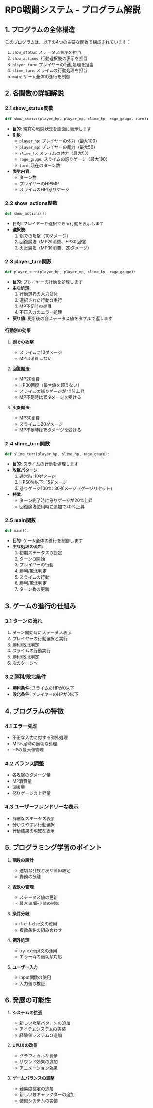 # RPG戦闘システム - プログラム解説

## 1. プログラムの全体構造

このプログラムは、以下の4つの主要な関数で構成されています：

1. `show_status`: ステータス表示を担当
2. `show_actions`: 行動選択肢の表示を担当
3. `player_turn`: プレイヤーの行動処理を担当
4. `slime_turn`: スライムの行動処理を担当
5. `main`: ゲーム全体の進行を制御

## 2. 各関数の詳細解説

### 2.1 show_status関数
```python
def show_status(player_hp, player_mp, slime_hp, rage_gauge, turn):
```
- **目的**: 現在の戦闘状況を画面に表示します
- **引数**:
  - `player_hp`: プレイヤーの体力（最大100）
  - `player_mp`: プレイヤーの魔力（最大50）
  - `slime_hp`: スライムの体力（最大50）
  - `rage_gauge`: スライムの怒りゲージ（最大100）
  - `turn`: 現在のターン数
- **表示内容**:
  - ターン数
  - プレイヤーのHP/MP
  - スライムのHP/怒りゲージ

### 2.2 show_actions関数
```python
def show_actions():
```
- **目的**: プレイヤーが選択できる行動を表示します
- **選択肢**:
  1. 剣での攻撃（10ダメージ）
  2. 回復魔法（MP20消費、HP30回復）
  3. 火炎魔法（MP30消費、20ダメージ）

### 2.3 player_turn関数
```python
def player_turn(player_hp, player_mp, slime_hp, rage_gauge):
```
- **目的**: プレイヤーの行動を処理します
- **主な処理**:
  1. 行動選択の入力受付
  2. 選択された行動の実行
  3. MP不足時の処理
  4. 不正入力のエラー処理
- **戻り値**: 更新後の各ステータス値をタプルで返します

#### 行動別の効果
1. **剣での攻撃**:
   - スライムに10ダメージ
   - MPは消費しない

2. **回復魔法**:
   - MP20消費
   - HP30回復（最大値を超えない）
   - スライムの怒りゲージが40%上昇
   - MP不足時は15ダメージを受ける

3. **火炎魔法**:
   - MP30消費
   - スライムに20ダメージ
   - MP不足時は15ダメージを受ける

### 2.4 slime_turn関数
```python
def slime_turn(player_hp, slime_hp, rage_gauge):
```
- **目的**: スライムの行動を処理します
- **攻撃パターン**:
  1. 通常時: 10ダメージ
  2. HP50%以下: 15ダメージ
  3. 怒りゲージ100%: 30ダメージ（ゲージリセット）
- **特徴**: 
  - ターン終了時に怒りゲージが20%上昇
  - 回復魔法使用時に追加で40%上昇

### 2.5 main関数
```python
def main():
```
- **目的**: ゲーム全体の進行を制御します
- **主な処理の流れ**:
  1. 初期ステータスの設定
  2. ターンの開始
  3. プレイヤーの行動
  4. 勝利/敗北判定
  5. スライムの行動
  6. 勝利/敗北判定
  7. ターン数の更新

## 3. ゲームの進行の仕組み

### 3.1 ターンの流れ
1. ターン開始時にステータス表示
2. プレイヤーの行動選択と実行
3. 勝利/敗北判定
4. スライムの行動実行
5. 勝利/敗北判定
6. 次のターンへ

### 3.2 勝利/敗北条件
- **勝利条件**: スライムのHPが0以下
- **敗北条件**: プレイヤーのHPが0以下

## 4. プログラムの特徴

### 4.1 エラー処理
- 不正な入力に対する例外処理
- MP不足時の適切な処理
- HPの最大値管理

### 4.2 バランス調整
- 各攻撃のダメージ量
- MP消費量
- 回復量
- 怒りゲージの上昇量

### 4.3 ユーザーフレンドリーな表示
- 詳細なステータス表示
- 分かりやすい行動選択
- 行動結果の明確な表示

## 5. プログラミング学習のポイント

1. **関数の設計**
   - 適切な引数と戻り値の設定
   - 責務の分離

2. **変数の管理**
   - ステータス値の更新
   - 最大値/最小値の制御

3. **条件分岐**
   - if-elif-else文の使用
   - 複数条件の組み合わせ

4. **例外処理**
   - try-except文の活用
   - エラー時の適切な対応

5. **ユーザー入力**
   - input関数の使用
   - 入力値の検証

## 6. 発展の可能性

1. **システムの拡張**
   - 新しい攻撃パターンの追加
   - アイテムシステムの実装
   - 経験値システムの追加

2. **UI/UXの改善**
   - グラフィカルな表示
   - サウンド効果の追加
   - アニメーション効果

3. **ゲームバランスの調整**
   - 難易度設定の追加
   - 新しい敵キャラクターの追加
   - 装備システムの実装 